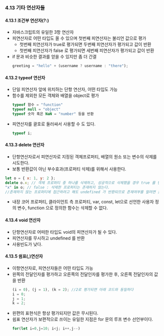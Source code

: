 ### 4.13 기타 연산자들

#### 4.13.1 조건부 연산자(?:)

- 자바스크립트의 유일한 3항 연산자
- 피연산자로 어떤 타입도 올 수 있으며 첫번째 피연산자는 불리언 값으로 평가
  - 첫번째 피연산자가 true로 평가되면 두번째 피연산자가 평가되고 값이 반환
  - 첫번째 피연산자가 false 로 평가되면 세번째 피연산자가 평가되고 값이 반환
- if 문과 비슷한 결과를 얻을 수 있지만 좀 더 간결
  ```js
  greeting = "hello" + (username ? username : "there");
  ```

#### 4.13.2 typeof 연산자

- 단일 피연산자 앞에 위치하는 단항 연산자, 어떤 타입도 가능
- 함수를 제외한 모든 객체와 배열을 object로 평가
  ```js
  typeof 함수 = "function"
  typeof null = "object"
  typeof 숫자 혹은 NaN = "number" 등을 반환
  ```
- 피연산자를 괄호로 둘러싸서 사용할 수 도 있다.
  ```js
  typeof i;
  ```

#### 4.13.3 delete 연산자

- 단항연산자로서 피연산자로 지정된 객체프로퍼티, 배열의 원소 또는 변수의 삭제를 시도한다.
- 보통 반환값이 아닌 부수효과(프로퍼티 삭제)를 위해서 사용한다.

```js
let o = { x: 1, y: 2 };
delete o.x; // 객체 프로퍼티 중 하나를 삭제하고, 성공적으로 삭제했을 경우 true 를 반환
"x" in o; // false : 삭제한 프로퍼티는 존재하지 않는다.
//존재하지 않는 프로퍼티에 접근하려고 해도 undefined 가 반환되므로 존재여부를 알려면 in 연산자를 사용한다.
```

- 내장 코어 프로퍼티, 클라이언트 측 프로퍼티, var, const, let으로 선언한 사용자 정의 변수, function 으로 정의한 함수는 삭제할 수 없다.

#### 4.13.4 void 연산자

- 단항연산자로 어떠한 타입도 void의 피연산자가 될 수 있다.
- 피연산자를 무시하고 undefined 를 반환
- 사용빈도가 낮다.

#### 4.13.5 쉼표(,)연산자

- 이항연산자로, 피연산자들은 어떤 타입도 가능
- 왼쪽의 전달인자를 평가하고 오른쪽의 전달인자를 평가한 후, 오른쪽 전달인자의 값을 반환
  ```js
  (i = 0), (j = 1), (k = 2); //2로 평가되면 아래 코드와 동일하다
  i = 0;
  j = 1;
  k = 2;
  ```
- 왼편의 표현식은 항상 평가되지만 값은 무시된다.
- 쉼표 연산자가 보편적으로 쓰이는 유일한 지점은 for 문의 루프 변수 선언부이다.
  ```js
  for(let i=0,j=10; i<j; i++,j--)
  ```
